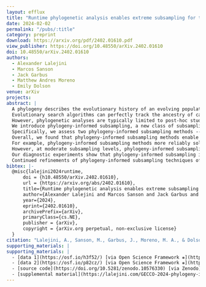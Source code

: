 ```yaml
---
layout: efflux
title: "Runtime phylogenetic analysis enables extreme subsampling for test-based problems"
date: 2024-02-02
permalink: "/pubs/:title"
category: preprint
download: https://arxiv.org/pdf/2402.01610.pdf
view_publisher: https://doi.org/10.48550/arXiv.2402.01610
doi: 10.48550/arXiv.2402.01610
authors:
  - Alexander Lalejini
  - Marcos Sanson
  - Jack Garbus
  - Matthew Andres Moreno
  - Emily Dolson
venue: arXiv
projects:
abstract: |
  A phylogeny describes the evolutionary history of an evolving population.
  Evolutionary search algorithms can perfectly track the ancestry of candidate solutions, illuminating a population's trajectory through the search space.
  However, phylogenetic analyses are typically limited to post-hoc studies of search performance.
  We introduce phylogeny-informed subsampling, a new class of subsampling methods that exploit runtime phylogenetic analyses for solving test-based problems.
  Specifically, we assess two phylogeny-informed subsampling methods -- individualized random subsampling and ancestor-based subsampling -- on three diagnostic problems and ten genetic programming (GP) problems from program synthesis benchmark suites.
  Overall, we found that phylogeny-informed subsampling methods enable problem-solving success at extreme subsampling levels where other subsampling methods fail.
  For example, phylogeny-informed subsampling methods more reliably solved program synthesis problems when evaluating just one training case per-individual, per-generation.
  However, at moderate subsampling levels, phylogeny-informed subsampling generally performed no better than random subsampling on GP problems.
  Our diagnostic experiments show that phylogeny-informed subsampling improves diversity maintenance relative to random subsampling, but its effects on a selection scheme's capacity to rapidly exploit fitness gradients varied by selection scheme.
  Continued refinements of phylogeny-informed subsampling techniques offer a promising new direction for scaling up evolutionary systems to handle problems with many expensive-to-evaluate fitness criteria.
bibtex: |-
  @misc{lalejini2024runtime,
      doi = {h10.48550/arXiv.2402.01610},
      url = {https://arxiv.org/abs/2402.01610},
      title={Runtime phylogenetic analysis enables extreme subsampling for test-based problems}, 
      author={Alexander Lalejini and Marcos Sanson and Jack Garbus and Matthew Andres Moreno and Emily Dolson},
      year={2024},
      eprint={2402.01610},
      archivePrefix={arXiv},
      primaryClass={cs.NE},
      publisher = {arXiv},
      copyright = {arXiv.org perpetual, non-exclusive license}
  }
citation: "Lalejini, A., Sanson, M., Garbus, J., Moreno, M. A., & Dolson, E. (2024). Runtime phylogenetic analysis enables extreme subsampling for test-based problems. arXiv preprint arXiv:2402.01610."
supporting_materials: |
supporting_materials: |
  - [data 1](https://osf.io/h3f52/) [via Open Science Framework ❋](https://osf.io)
  - [data 2](https://osf.io/p82cz/) [via Open Science Framework ❋](https://osf.io)
  - [source code](https://doi.org/10.5281/zenodo.10576330) [via Zenodo](https://zenodo.org/)
  - [supplemental material](https://lalejini.com/GECCO-2024-phylogeny-informed-subsampling/bookdown/book)
---
```

